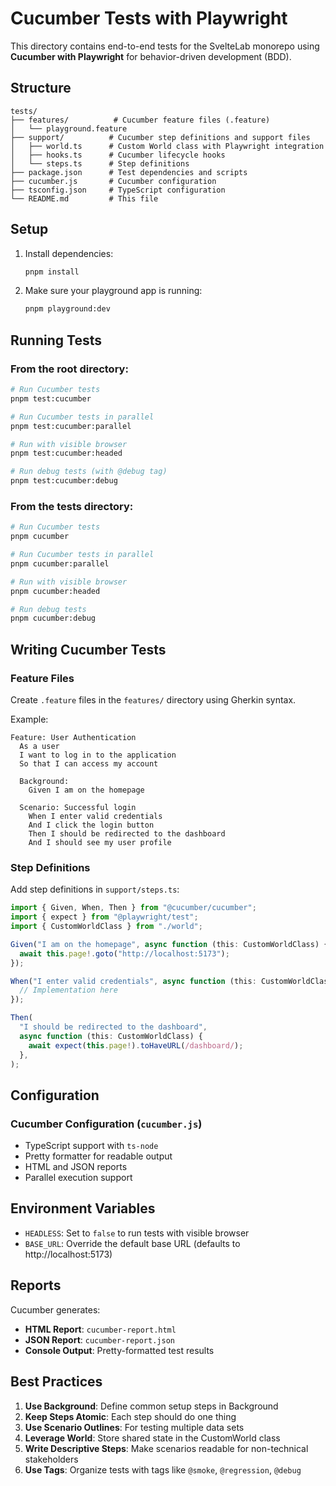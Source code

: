 # Cucumber Tests with Playwright

This directory contains end-to-end tests for the SvelteLab monorepo using **Cucumber with Playwright** for behavior-driven development (BDD).

## Structure

```
tests/
├── features/          # Cucumber feature files (.feature)
│   └── playground.feature
├── support/          # Cucumber step definitions and support files
│   ├── world.ts      # Custom World class with Playwright integration
│   ├── hooks.ts      # Cucumber lifecycle hooks
│   └── steps.ts      # Step definitions
├── package.json      # Test dependencies and scripts
├── cucumber.js       # Cucumber configuration
├── tsconfig.json     # TypeScript configuration
└── README.md         # This file
```

## Setup

1. Install dependencies:

   ```bash
   pnpm install
   ```

2. Make sure your playground app is running:
   ```bash
   pnpm playground:dev
   ```

## Running Tests

### From the root directory:

```bash
# Run Cucumber tests
pnpm test:cucumber

# Run Cucumber tests in parallel
pnpm test:cucumber:parallel

# Run with visible browser
pnpm test:cucumber:headed

# Run debug tests (with @debug tag)
pnpm test:cucumber:debug
```

### From the tests directory:

```bash
# Run Cucumber tests
pnpm cucumber

# Run Cucumber tests in parallel
pnpm cucumber:parallel

# Run with visible browser
pnpm cucumber:headed

# Run debug tests
pnpm cucumber:debug
```

## Writing Cucumber Tests

### Feature Files

Create `.feature` files in the `features/` directory using Gherkin syntax.

Example:

```gherkin
Feature: User Authentication
  As a user
  I want to log in to the application
  So that I can access my account

  Background:
    Given I am on the homepage

  Scenario: Successful login
    When I enter valid credentials
    And I click the login button
    Then I should be redirected to the dashboard
    And I should see my user profile
```

### Step Definitions

Add step definitions in `support/steps.ts`:

```typescript
import { Given, When, Then } from "@cucumber/cucumber";
import { expect } from "@playwright/test";
import { CustomWorldClass } from "./world";

Given("I am on the homepage", async function (this: CustomWorldClass) {
  await this.page!.goto("http://localhost:5173");
});

When("I enter valid credentials", async function (this: CustomWorldClass) {
  // Implementation here
});

Then(
  "I should be redirected to the dashboard",
  async function (this: CustomWorldClass) {
    await expect(this.page!).toHaveURL(/dashboard/);
  },
);
```

## Configuration

### Cucumber Configuration (`cucumber.js`)

- TypeScript support with `ts-node`
- Pretty formatter for readable output
- HTML and JSON reports
- Parallel execution support

## Environment Variables

- `HEADLESS`: Set to `false` to run tests with visible browser
- `BASE_URL`: Override the default base URL (defaults to http://localhost:5173)

## Reports

Cucumber generates:

- **HTML Report**: `cucumber-report.html`
- **JSON Report**: `cucumber-report.json`
- **Console Output**: Pretty-formatted test results

## Best Practices

1. **Use Background**: Define common setup steps in Background
2. **Keep Steps Atomic**: Each step should do one thing
3. **Use Scenario Outlines**: For testing multiple data sets
4. **Leverage World**: Store shared state in the CustomWorld class
5. **Write Descriptive Steps**: Make scenarios readable for non-technical stakeholders
6. **Use Tags**: Organize tests with tags like `@smoke`, `@regression`, `@debug`
